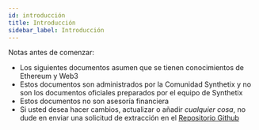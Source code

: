 ```yaml
---
id: introducción
title: Introducción
sidebar_label: Introducción
---
```


Notas antes de comenzar:
- Los siguientes documentos asumen que se tienen conocimientos de Ethereum y Web3
- Estos documentos son administrados por la Comunidad Synthetix y no son los documentos oficiales preparados por el equipo de Synthetix
- Estos documentos no son asesoría financiera
- Si usted desea hacer cambios, actualizar o añadir *cualquier cosa*, no dude en enviar una solicitud de extracción en el <a href="https://github.com/michaelcohen716/synthetix-community" target="_blank" class="link">Repositorio Github</a>